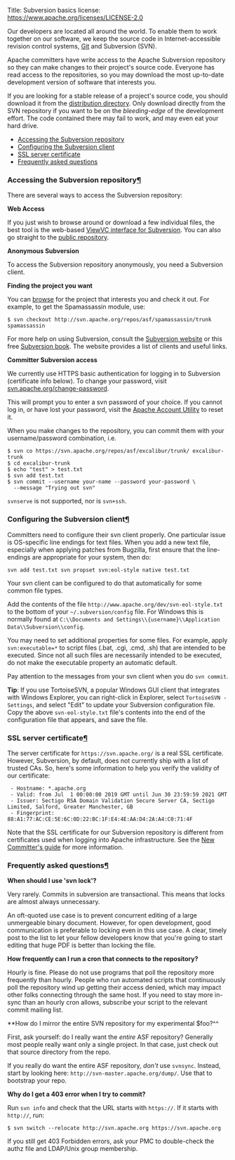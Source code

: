 Title: Subversion basics
license: https://www.apache.org/licenses/LICENSE-2.0

Our developers are located all around the world. To enable them to work together on our software, we keep the source code in Internet-accessible revision control systems, [Git](git.html) and Subversion (SVN).

Apache committers have write access to the Apache Subversion repository so they can make changes to their project's source code. Everyone has read access to the repositories, so you may download the most up-to-date development version of software that interests you.

If you are looking for a stable release of a project's source code, you should download it from the <a href="http://www.apache.org/dyn/closer.lua/" target="_blank">distribution directory</a>. Only download directly from the SVN repository if you want to be on the *bleeding-edge* of the development effort. The code contained there may fail to work, and may even eat your hard drive.

  - <a href="#accessing">Accessing the Subversion repository</a>
  - <a href="#configuring">Configuring the Subversion client</a>
  - <a href="#ssl">SSL server certificate</a>
  - <a href="#faq">Frequently asked questions</a>

<h3 id="accessing">Accessing the Subversion repository<a class="headerlink" href="#accessing" title="Permanent link">&para;</a></h3>

There are several ways to access the Subversion repository:

**Web Access**

If you just wish to browse around or download a few individual files, the best tool is the web-based <a href="http://svn.apache.org/viewvc/" target="_blank">ViewVC interface for Subversion</a>. You can also go straight to the <a href="http://svn.apache.org/repos/asf/" target="_blank">public repository</a>.

**Anonymous Subversion**

To access the Subversion repository anonymously, you need a Subversion client. 

**Finding the project you want**

You can <a href="http://svn.apache.org/repos/asf/" target="_blank">browse</a> for the project that interests you and check it out. For example, to get the Spamassassin module, use:

`$ svn checkout http://svn.apache.org/repos/asf/spamassassin/trunk spamassassin`

For more help on using Subversion, consult the <a href="http://subversion.tigris.org/" target="_blank">Subversion website</a> or this free <a href="http://subversion.tigris.org/" target="_blank">Subversion book</a>. The website provides a list of clients and useful links.

**Committer Subversion access**

We currently use HTTPS basic authentication for logging in to Subversion (certificate info below). To change your password, visit <a href="https://svn.apache.org/change-password" target="_blank">svn.apache.org/change-password</a>.

This will prompt you to enter a svn password of your choice. If you cannot log in, or have lost your password, visit the <a href="https://id.apache.org" target="_blank">Apache Account Utility</a> to reset it.

When you make changes to the repository, you can commit them with your username/password combination, i.e.

```
$ svn co https://svn.apache.org/repos/asf/excalibur/trunk/ excalibur-trunk
$ cd excalibur-trunk
$ echo "test" > test.txt
$ svn add test.txt
$ svn commit --username your-name --password your-password \
  --message "Trying out svn"
```

`svnserve` is not supported, nor is `svn+ssh`.

<h3 id="configuring">Configuring the Subversion client<a class="headerlink" href="#configuring" title="Permanent link">&para;</a></h3>

Committers need to configure their svn client properly. One particular issue is OS-specific line endings for text files. When you add a new text file, especially when applying patches from Bugzilla, first ensure that the line-endings are appropriate for your system, then do:

```
svn add test.txt svn propset svn:eol-style native test.txt
```

Your svn client can be configured to do that automatically for some common file types.

Add the contents of the file `http://www.apache.org/dev/svn-eol-style.txt` to the bottom of your `~/.subversion/config` file. For Windows this is normally found at `C:\\Documents and Settings\\{username}\\Application Data\\Subversion\\config`.

You may need to set additional properties for some files. For example, apply `svn:executable=*` to script files (.bat, .cgi, .cmd, .sh) that are intended to be executed. Since not all such files are necessarily intended to be executed, do not make the executable property an automatic default.

Pay attention to the messages from your svn client when you do `svn commit`.

**Tip**: If you use TortoiseSVN, a popular Windows GUI client that integrates with Windows Explorer, you can right-click in Explorer, select `TortoiseSVN - Settings`, and select "Edit" to update your Subversion configuration file. Copy the above `svn-eol-style.txt` file's contents into the end of the configuration file that appears, and save the file.

<h3 id="ssl">SSL server certificate<a class="headerlink" href="#ssl" title="Permanent link">&para;</a></h3>

The server certificate for `https://svn.apache.org/` is a real SSL certificate. However, Subversion, by default, does not currently ship with a list of trusted CAs. So, here's some information to help you verify the validity of our certificate:

```
 - Hostname: *.apache.org
 - Valid: from Jul  1 00:00:00 2019 GMT until Jun 30 23:59:59 2021 GMT
 - Issuer: Sectigo RSA Domain Validation Secure Server CA, Sectigo Limited, Salford, Greater Manchester, GB
 - Fingerprint: 88:A1:77:AC:CE:5E:6C:0D:22:BC:1F:E4:4E:AA:D4:2A:A4:C0:71:4F
```

Note that the SSL certificate for our Subversion repository is different from certificates used when logging into Apache infrastructure. See the [New Committer's guide](new-committers-guide.html) for more information.

<h3 id="faq">Frequently asked questions<a class="headerlink" href="#faq" title="Permanent link">&para;</a></h3>

**When should I use 'svn lock'?**

Very rarely. Commits in subversion are transactional. This means that locks are almost always unnecessary.

An oft-quoted use case is to prevent concurrent editing of a large unmergeable binary document. However, for open development, good communication is preferable to locking even in this use case. A clear, timely post to the list to let your fellow developers know that you're going to start editing that huge PDF is better than locking the file.

**How frequently can I run a cron that connects to the repository?**

Hourly is fine. Please do not use programs that poll the repository more frequently than hourly. People who run automated scripts that continuously poll the repository wind up getting their access denied, which may impact other folks connecting through the same host. If you need to stay more in-sync than an hourly cron allows, subscribe your script to the relevant commit mailing list.

**How do I mirror the entire SVN repository for my experimental $foo?^^

First, ask yourself: do I really want the *entire* ASF repository? Generally most people really want only a single project. In that case, just check out that source directory from the repo.

If you really do want the entire ASF repository, *don't* use `svnsync`. Instead, start by looking here: `http://svn-master.apache.org/dump/`. Use that to bootstrap your repo.

**Why do I get a 403 error when I try to commit?**

Run `svn info` and check that the URL starts with `https://`. If it starts with `http://`, run:

```
$ svn switch --relocate http://svn.apache.org https://svn.apache.org
```

If you still get 403 Forbidden errors, ask your PMC to double-check the authz file and LDAP/Unix group membership.
